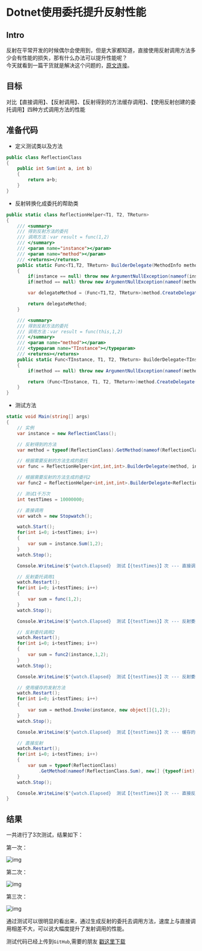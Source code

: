 # Dotnet使用委托提升反射性能

## Intro

反射在平常开发的时候偶尔会使用到，但是大家都知道，直接使用反射调用方法多少会有性能的损失，那有什么办法可以提升性能呢？  
今天就看到一篇干货就是解决这个问题的，[原文连接](https://blog.walterlv.com/post/create-delegate-to-improve-reflection-performance.html)。

## 目标

对比【直接调用】、【反射调用】、【反射得到的方法缓存调用】、【使用反射创建的委托调用】四种方式调用方法的性能

## 准备代码

* 定义测试类以及方法

```csharp
public class ReflectionClass
{
    public int Sum(int a, int b)
    {
        return a+b;
    }
}
```

* 反射转换化成委托的帮助类

```csharp
public static class ReflectionHelper<T1, T2, TReturn>
{
    /// <summary>
    /// 得到反射方法的委托
    /// 调用方法：var result = func(1,2)
    /// </summary>
    /// <param name="instance"></param>
    /// <param name="method"></param>
    /// <returns></returns>
    public static Func<T1,T2, TReturn> BuilderDelegate(MethodInfo method, object instance)
    {
        if(instance == null) throw new ArgumentNullException(nameof(instance));
        if(method == null) throw new ArgumentNullException(nameof(method));

        var delegateMethod = (Func<T1,T2, TReturn>)method.CreateDelegate(typeof(Func<T1,T2, TReturn>), instance);

        return delegateMethod;
    }

    /// <summary>
    /// 得到反射方法的委托
    /// 调用方法：var result = func(this,1,2)
    /// </summary>
    /// <param name="method"></param>
    /// <typeparam name="TInstance"></typeparam>
    /// <returns></returns>
    public static Func<TInstance, T1, T2, TReturn> BuilderDelegate<TInstance>(MethodInfo method)
    {
        if(method == null) throw new ArgumentNullException(nameof(method));

        return (Func<TInstance, T1, T2, TReturn>)method.CreateDelegate(typeof(Func<TInstance, T1, T2, TReturn>));
    }
}
```

* 测试方法

```csharp
static void Main(string[] args)
{
    // 实例
    var instance = new ReflectionClass();

    // 反射得到的方法
    var method = typeof(ReflectionClass).GetMethod(nameof(ReflectionClass.Sum), new[] {typeof(int), typeof(int)});

    // 根据需要反射的方法生成的委托
    var func = ReflectionHelper<int,int,int>.BuilderDelegate(method, instance);

    // 根据需要反射的方法生成的委托2
    var func2 = ReflectionHelper<int,int,int>.BuilderDelegate<ReflectionClass>(method);

    // 测试1千万次
    int testTimes = 10000000;

    // 直接调用
    var watch = new Stopwatch();

    watch.Start();
    for(int i=0; i<testTimes; i++)
    {
        var sum = instance.Sum(1,2);
    }
    watch.Stop();

    Console.WriteLine($"{watch.Elapsed}  测试【{testTimes}】次 --- 直接调用");

    // 反射委托调用1
    watch.Restart();
    for(int i=0; i<testTimes; i++)
    {
        var sum = func(1,2);
    }
    watch.Stop();

    Console.WriteLine($"{watch.Elapsed}  测试【{testTimes}】次 --- 反射委托1");

    // 反射委托调用2
    watch.Restart();
    for(int i=0; i<testTimes; i++)
    {
        var sum = func2(instance,1,2);
    }
    watch.Stop();

    Console.WriteLine($"{watch.Elapsed}  测试【{testTimes}】次 --- 反射委托2");

    // 使用缓存的发射方法
    watch.Restart();
    for(int i=0; i<testTimes; i++)
    {
        var sum = method.Invoke(instance, new object[]{1,2});
    }
    watch.Stop();

    Console.WriteLine($"{watch.Elapsed}  测试【{testTimes}】次 --- 缓存的反射");

    // 直接反射
    watch.Restart();
    for(int i=0; i<testTimes; i++)
    {
        var sum = typeof(ReflectionClass)
            .GetMethod(nameof(ReflectionClass.Sum), new[] {typeof(int), typeof(int)}).Invoke(instance, new object[] {1, 2});
    }
    watch.Stop();

    Console.WriteLine($"{watch.Elapsed}  测试【{testTimes}】次 --- 直接反射");
}
```

## 结果

一共进行了3次测试，结果如下：

第一次：

![img](http://cdn.go99.top/docs/code/dotnet/common/reflection1.png)

第二次：

![img](http://cdn.go99.top/docs/code/dotnet/common/reflection2.png)

第三次：

![img](http://cdn.go99.top/docs/code/dotnet/common/reflection3.png)

通过测试可以很明显的看出来，通过生成反射的委托去调用方法，速度上与直接调用相差不大，可以说大幅度提升了发射调用的性能。

测试代码已经上传到`GitHub`,需要的朋友 [戳这里下载](https://github.com/yasewang987/Hz.DonetDemo/tree/master/Hz.Reflection)
